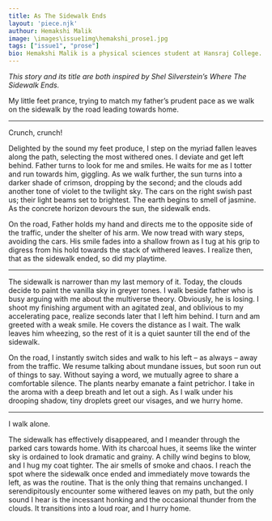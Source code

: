 ```yaml
---
title: As The Sidewalk Ends
layout: 'piece.njk'
authour: Hemakshi Malik
image: \images\issue1img\hemakshi_prose1.jpg
tags: ["issue1", "prose"]
bio: Hemakshi Malik is a physical sciences student at Hansraj College. She has lived her entire life in Delhi but has only begun to know it recently. A budding science-fiction and astronomy enthusiast, stargazing gives her immense joy. Creative writing and photography have created significant value in her life and continue to help her break out of her comfort zone.
---
```


*This story and its title are both inspired by Shel Silverstein’s Where The Sidewalk Ends.*
 
My little feet prance, trying to match my father’s prudent pace as we walk on the sidewalk by the road leading towards home.

***

Crunch, crunch!

Delighted by the sound my feet produce, I step on the myriad fallen leaves along the path, selecting the most withered ones. I deviate and get left behind. Father turns to look for me and smiles. He waits for me as I totter and run towards him, giggling. As we walk further, the sun turns into a darker shade of crimson, dropping by the second; and the clouds add another tone of violet to the twilight sky. The cars on the right swish past us; their light beams set to brightest. The earth begins to smell of jasmine. As the concrete horizon devours the sun, the sidewalk ends.

On the road, Father holds my hand and directs me to the opposite side of the traffic, under the shelter of his arm.  We now tread with wary steps, avoiding the cars. His smile fades into a shallow frown as I tug at his grip to digress from his hold towards the stack of withered leaves. I realize then, that as the sidewalk ended, so did my playtime.   

***

The sidewalk is narrower than my last memory of it. Today, the clouds decide to paint the vanilla sky in greyer tones. I walk beside father who is busy arguing with me about the multiverse theory. Obviously, he is losing. I shoot my finishing argument with an agitated zeal, and oblivious to my accelerating pace, realize seconds later that I left him behind. I turn and am greeted with a weak smile. He covers the distance as I wait. The walk leaves him wheezing, so the rest of it is a quiet saunter till the end of the sidewalk.

On the road, I instantly switch sides and walk to his left – as always – away from the traffic. We resume talking about mundane issues, but soon run out of things to say. Without saying a word, we mutually agree to share a comfortable silence.  The plants nearby emanate a faint petrichor. I take in the aroma with a deep breath and let out a sigh. As I walk under his drooping shadow, tiny droplets greet our visages, and we hurry home.
      
***

I walk alone.

The sidewalk has effectively disappeared, and I meander through the parked cars towards home. With its charcoal hues, it seems like the winter sky is ordained to look dramatic and grainy. A chilly wind begins to blow, and I hug my coat tighter. The air smells of smoke and chaos. I reach the spot where the sidewalk once ended and immediately move towards the left, as was the routine. That is the only thing that remains unchanged. I serendipitously encounter some withered leaves on my path, but the only sound I hear is the incessant honking and the occasional thunder from the clouds. It transitions into a loud roar, and I hurry home.